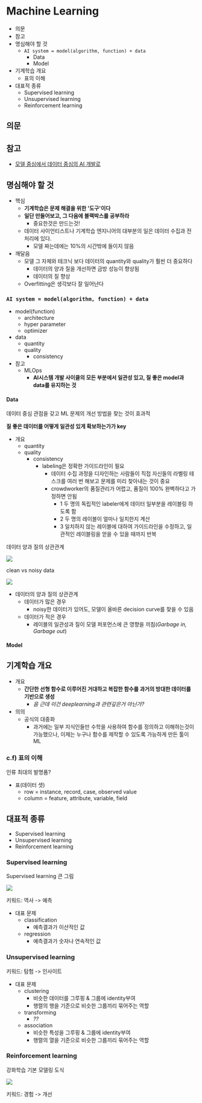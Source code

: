 # Machine Learning

- 의문
- 참고
- 명심해야 할 것
  - `AI system = model(algorithm, function) + data`
    - Data
    - Model
- 기계학습 개요
  - 표의 이해
- 대표적 종류
  - Supervised learning
  - Unsupervised learning
  - Reinforcement learning

## 의문

## 참고

- [모델 중심에서 데이터 중심의 AI 개발로](https://jiho-ml.com/weekly-nlp-35/)

## 명심해야 할 것

- 핵심
  - **기계학습은 문제 해결을 위한 '도구'이다**
  - **일단 만들어보고, 그 다음에 블랙박스를 공부하라**
    - 중요한것은 만드는것!
  - 데이터 사이언티스트나 기계학습 엔지니어의 대부분의 일은 데이터 수집과 전처리에 있다.
    - 모델 짜는데에는 10%의 시간밖에 들이지 않음
- 깨달음
  - 모델 그 자체와 테크닉 보다 데이터의 quantity와 quality가 훨씬 더 중요하다
    - 데이터의 양과 질을 개선하면 금방 성능이 향상됨
    - 데이터의 질 향상
  - Overfitting은 생각보다 잘 일어난다

### `AI system = model(algorithm, function) + data`

- model(function)
  - architecture
  - hyper parameter
  - optimizer
- data
  - quantity
  - quality
    - consistency
- 참고
  - MLOps
    - **AI시스템 개발 사이클의 모든 부분에서 일관성 있고, 질 좋은 model과 data를 유지하는 것**

#### Data

데이터 중심 관점을 갖고 ML 문제의 개선 방법을 찾는 것이 효과적

**질 좋은 데이터를 어떻게 일관성 있게 확보하는가가 key**

- 개요
  - quantity
  - quality
    - consistency
      - labeling은 정확한 가이드라인이 필요
        - 데이터 수집 과정을 디자인하는 사람들이 직접 자신들의 라벨링 테스크를 여러 번 해보고 문제를 미리 찾아내는 것이 중요
        - crowdworker의 품질관리가 어렵고, 품질이 100% 완벽하다고 가정하면 안됨
          - 1 두 명의 독립적인 labeler에게 데이터 일부분을 레이블링 하도록 함
          - 2 두 명의 레이블이 얼마나 일치한지 계산
          - 3 일치하지 않는 레이블에 대하여 가이드라인을 수정하고, 일관적인 레이블링을 얻을 수 있을 때까지 반복

데이터 양과 질의 상관관계

![](./images/data_quntity_and_quality1.png)

clean vs noisy data

![](./images/clean_data_vs_noisy_data1.png)

- 데이터의 양과 질의 상관관계
  - 데이터가 많은 경우
    - noisy한 데이터가 있어도, 모델이 올바른 decision curve를 찾을 수 있음
  - 데이터가 적은 경우
    - 레이블의 일관성과 질이 모델 퍼포먼스에 큰 영향을 끼침(*Garbage in, Garbage out*)

#### Model

## 기계학습 개요

- 개요
  - **간단한 선형 함수로 이루어진 거대하고 복잡한 함수를 과거의 방대한 데이터를 기반으로 생성**
    - *음 근데 이건 deeplearning과 관련깊은거 아닌가?*
- 의의
  - 공식의 대중화
    - 과거에는 일부 지식인들만 수학을 사용하여 함수를 정의하고 이해하는것이 가능했으나, 이제는 누구나 함수를 제작할 수 있도록 가능하게 만든 툴이 ML

### c.f) 표의 이해

인류 최대의 발명품?

- 표(데이터 셋)
  - row = instance, record, case, observed value
  - column = feature, attribute, variable, field

## 대표적 종류

- Supervised learning
- Unsupervised learning
- Reinforcement learning

### Supervised learning

Supervised learning 큰 그림

![](./images/supervised_learning1.jpg)

키워드: 역사 -> 예측

- 대표 문제
  - classification
    - 예측결과가 이산적인 값
  - regression
    - 예측결과가 숫자나 연속적인 값

### Unsupervised learning

키워드: 탐험 -> 인사이트

- 대표 문제
  - clustering
    - 비슷한 데이터를 그루핑 & 그룹에 identity부여
    - 행렬의 행을 기준으로 비슷한 그룹끼리 묶어주는 역할
  - transforming
    - *??*
  - association
    - 비슷한 특성을 그루핑 & 그룹에 identity부여
    - 행렬의 열을 기준으로 비슷한 그룹끼리 묶어주는 역할

### Reinforcement learning

강화학습 기본 모델링 도식

![](./images/reinforcement_learning1.jpg)

키워드: 경험 -> 개선

